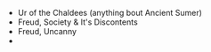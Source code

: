 * Ur of the Chaldees (anything bout Ancient Sumer)
* Freud, Society & It's Discontents
* Freud, Uncanny
* 
